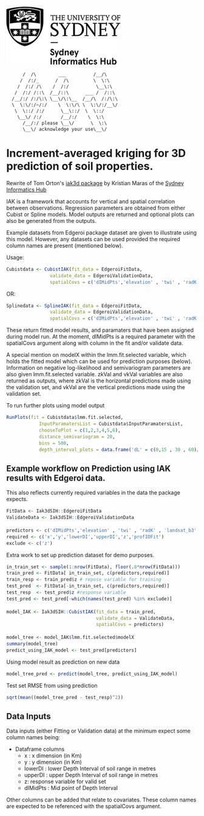 ![Sydney Informatics Hub Logo](U_Sydney_Informatics_Hub_mono_300_152.png)
```
      /  /\        ___          /__/\   
     /  /:/_      /  /\         \  \:\  
    /  /:/ /\    /  /:/          \__\:\ 
   /  /:/ /::\  /__/::\      ___ /  /::\
  /__/:/ /:/\:\ \__\/\:\__  /__/\  /:/\:\
  \  \:\/:/~/:/    \  \:\/\ \  \:\/:/__\/
   \  \::/ /:/      \__\::/  \  \::/    
    \__\/ /:/       /__/:/    \  \:\    
      /__/:/ please \__\/      \  \:\   
      \__\/ acknowledge your use\__\/   
```

# Increment-averaged kriging for 3D prediction of soil properties.
Rewrite of Tom Orton's [iak3d package](https://github.com/ortont/iak3d) by Kristian Maras of the [Sydney Informatics Hub](https://www.sydney.edu.au/informatics-hub)

IAK is a framework that accounts for vertical and spatial correlation between observations. Regression parameters are obtained from either Cubist or Spline models. Model outputs are returned and optional plots can also be generated from the outputs.

Example datasets from Edgeroi package dataset are given to illustrate using
this model. However, any datasets can be used provided the required column
names are present (mentioned below). 

Usage: 

```r
Cubistdata <- CubistIAK(fit_data = EdgeroiFitData,
                validate_data = EdgeroiValidationData, 
                spatialCovs = c('dIMidPts','elevation' , 'twi' , 'radK' , 'landsat_b3' , 'landsat_b4'))
```

OR:

```r
Splinedata <- SplineIAK(fit_data = EdgeroiFitData,
                validate_data = EdgeroiValidationData, 
                spatialCovs = c('dIMidPts','elevation' , 'twi' , 'radK' , 'landsat_b3' , 'landsat_b4'))
```

 These return fitted model results, and paramaters that have been assigned during
model run. At the moment, dIMidPts is a required parameter with the spatialCovs argument along with column in the fit and/or validate data.

A special mention on modelX within the lmm.fit.selected variable,
which holds the fitted model which can be used for prediction purposes (below). Information on negative log-likelihood and semivariogram parameters are also given lmm.fit.selected    variable. zkVal and vkVal variables are also returned as outputs, where zkVal is the horizontal predictions made using the validation set, and vkVal are the vertical predictions made using the validation set.

To run further plots using model output

```r
RunPlots(fit = Cubistdata$lmm.fit.selected, 
            InputParamatersList = Cubistdata$InputParamatersList,
            chooseToPlot = c(1,2,3,4,5,6),
            distance_semivariogram = 20,
            bins = 500,
            depth_interval_plots = data.frame('dL' = c(0,15 , 30 , 60)/100 , 'dU' = c(15,30 , 60 , 90)/100))
```

## Example workflow on Prediction using IAK results with Edgeroi data.
This also reflects currently required variables in the data the package expects.
```r
FitData <- Iak3dSIH::EdgeroiFitData
ValidateData <- Iak3dSIH::EdgeroiValidationData

predictors <- c('dIMidPts','elevation' , 'twi' , 'radK' , 'landsat_b3' , 'landsat_b4')
required <- c('x','y','lowerDI','upperDI','z','profIDFit')
exclude <- c('z')
```

Extra work to set up prediction dataset for demo purposes.
```r
in_train_set <- sample(1:nrow(FitData), floor(.8*nrow(FitData)))
train_pred <- FitData[ in_train_set, c(predictors,required)]
train_resp <- train_pred$z # repose variable for training
test_pred  <- FitData[-in_train_set, c(predictors,required)]
test_resp  <- test_pred$z #response variable
test_pred <- test_pred[-which(names(test_pred) %in% exclude)] 

model_IAK <- Iak3dSIH::CubistIAK(fit_data = train_pred,
                                 validate_data = ValidateData,
                                 spatialCovs = predictors)

model_tree <- model_IAK$lmm.fit.selected$modelX
summary(model_tree)
predict_using_IAK_model <- test_pred[predictors]
```

Using model result as prediction on new data
```r
model_tree_pred <- predict(model_tree, predict_using_IAK_model) 
```

Test set RMSE from using prediction
```r
sqrt(mean((model_tree_pred - test_resp)^2))
```

## Data Inputs
Data inputs (either Fitting or Validation data) at the minimum expect some column names being:

* Dataframe columns
    + x : x dimension (in Km)
    + y : y dimension (in Km)
    + lowerDI : lower Depth Interval of soil range in metres
    + upperDI : upper Depth Interval of soil range in metres
    + z:  response variable for valid set
    + dIMidPts :  Mid point of Depth Interval

Other columns can be added that relate to covariates. These column names are expected to be referenced with the spatialCovs argument.


